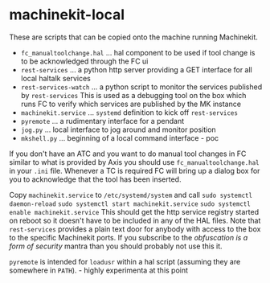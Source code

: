 # machinekit-local
These are scripts that can be copied onto the machine running Machinekit.

* `fc_manualtoolchange.hal` ... hal component to be used if tool change is to be acknowledged through the FC ui
* `rest-services`           ... a python http server providing a GET interface for all local haltalk services
* `rest-services-watch`     ... a python script to monitor the services published by `rest-services`
                                This is used as a debugging tool on the box which runs FC to verify which services
                                are published by the MK instance
* `machinekit.service`      ... `systemd` definition to kick off `rest-services`
* `pyremote`                ... a rudimentary interface for a pendant
* `jog.py`                  ... local interface to jog around and monitor position
* `mkshell.py`              ... beginning of a local command interface - poc

If you don't have an ATC and you want to do manual tool changes in FC similar to what is provided by Axis you should
use `fc_manualtoolchange.hal` in your `.ini` file. Whenever a TC is required FC will bring up a dialog box for you to
acknowledge that the tool has been inserted.

Copy `machinekit.service` to `/etc/systemd/system` and call
  `sudo systemctl daemon-reload`
  `sudo systemctl start machinekit.service`
  `sudo systemctl enable machinekit.service`
This should get the http service registry started on reboot so it doesn't have to be included in any of the HAL files.
Note that `rest-services` provides a plain text door for anybody with access to the box to the specific Machinekit
ports. If you subscribe to the _obfuscation is a form of security_ mantra than you should probably not use this it.

`pyremote` is intended for `loadusr` within a hal script (assuming they are somewhere in `PATH`). - highly
experimenta at this point

